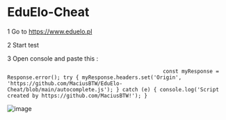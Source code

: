 # EduElo-Cheat

1 Go to https://www.eduelo.pl


2 Start test


3 Open console and paste this :
                             
                                                      const myResponse = Response.error(); try { myResponse.headers.set('Origin', 'https://github.com/MaciusBTW/EduElo-Cheat/blob/main/autocomplete.js'); } catch (e) { console.log('Script created by https://github.com/MaciusBTW!'); }






![image](https://user-images.githubusercontent.com/83064216/116366217-5a1c3400-a806-11eb-9384-8b9007de23f8.png)
